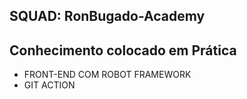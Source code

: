 ﻿## SQUAD: RonBugado-Academy
## Conhecimento colocado em Prática
- FRONT-END COM ROBOT FRAMEWORK
- GIT ACTION

  
